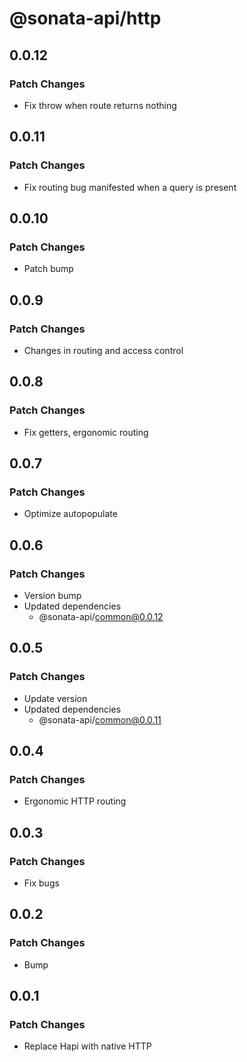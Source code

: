 # @sonata-api/http

## 0.0.12

### Patch Changes

- Fix throw when route returns nothing

## 0.0.11

### Patch Changes

- Fix routing bug manifested when a query is present

## 0.0.10

### Patch Changes

- Patch bump

## 0.0.9

### Patch Changes

- Changes in routing and access control

## 0.0.8

### Patch Changes

- Fix getters, ergonomic routing

## 0.0.7

### Patch Changes

- Optimize autopopulate

## 0.0.6

### Patch Changes

- Version bump
- Updated dependencies
  - @sonata-api/common@0.0.12

## 0.0.5

### Patch Changes

- Update version
- Updated dependencies
  - @sonata-api/common@0.0.11

## 0.0.4

### Patch Changes

- Ergonomic HTTP routing

## 0.0.3

### Patch Changes

- Fix bugs

## 0.0.2

### Patch Changes

- Bump

## 0.0.1

### Patch Changes

- Replace Hapi with native HTTP
